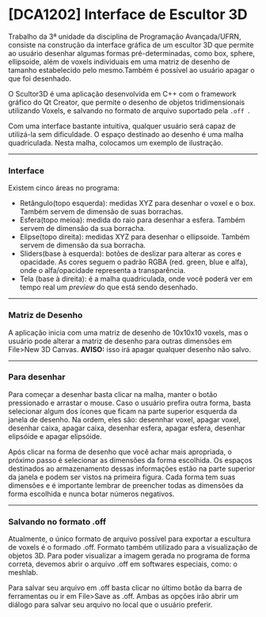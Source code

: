 # [DCA1202] Interface de Escultor 3D

Trabalho da 3ª unidade da disciplina de Programação Avançada/UFRN, consiste na construção da interface gráfica de um escultor 3D que permite ao usuário desenhar algumas formas pré-determinadas, como box, sphere, ellipsoide, além de voxels individuais em uma matriz de desenho de tamanho estabelecido pelo mesmo.Também é possível ao usuário apagar o que foi desenhado.

O Scultor3D é uma aplicação desenvolvida em C++ com o framework gráfico do Qt Creator, que permite o desenho de objetos tridimensionais utilizando Voxels, e salvando no formato de arquivo suportado pela `.off `.

Com uma interface bastante intuitiva, qualquer usuário será capaz de utilizá-la sem dificuldade. O espaço destinado ao desenho é uma  malha quadriculada. Nesta malha, colocamos um exemplo de ilustração.


-----------------------------------



### Interface

Existem cinco áreas no programa: 
+ Retângulo(topo esquerda): medidas XYZ para desenhar o voxel e o box. Também servem de dimensão de suas borrachas.
+ Esfera(topo meioa): medida do raio para desenhar a esfera. Também servem de dimensão da sua borracha.
+ Elipse(topo direita): medidas XYZ para desenhar o ellipsoide. Também servem de dimensão da sua borracha.
+ Sliders(base à esquerda): botões de deslizar para alterar as cores e opacidade. As cores seguem o padrão RGBA (red. green, blue e alfa), onde o alfa/opacidade representa a transparência.
+ Tela (base à direita): é a malha quadriculada, onde você poderá ver em tempo real um _preview_ do que está sendo desenhado.


-----------------------------------



### Matriz de Desenho

A aplicação inicia com uma matriz de desenho de 10x10x10 voxels, mas o usuário pode alterar a matriz de desenho para outras dimensões em File>New 3D Canvas. **AVISO:** isso irá apagar qualquer desenho não salvo.


------------------------------------



### Para desenhar

Para começar a desenhar basta clicar na malha, manter o botão pressionado e arrastar o mouse. Caso o usuário prefira outra forma, basta selecionar algum dos ícones que ficam na parte superior esquerda da janela de desenho. Na ordem, eles são: desennhar voxel, apagar voxel, desenhar caixa, apagar caixa, desenhar esfera, apagar esfera, desenhar elipsóide e apagar elipsóide.


Após clicar na forma de desenho que você achar mais apropriada, o próximo passo é selecionar as dimensões da forma escolhida. Os espaços destinados ao armazenamento dessas informações estão na parte superior da janela e podem ser vistos na primeira figura. Cada forma tem suas dimensões e é importante lembrar de preencher todas as dimensões da forma escolhida e nunca botar números negativos.


-----------------------------------



### Salvando no formato .off

Atualmente, o único formato de arquivo possível para exportar a escultura de voxels é o formado .off. Formato também utilizado para a visualização de objetos 3D. Para poder visualizar a imagem gerada no programa de forma correta, devemos abrir o arquivo .off em softwares especiais, como: o meshlab.

Para salvar seu arquivo em .off basta clicar no último botão da barra de ferramentas ou ir em File>Save as .off. Ambas as opções irão abrir um diálogo para salvar seu arquivo no local que o usuário preferir.
